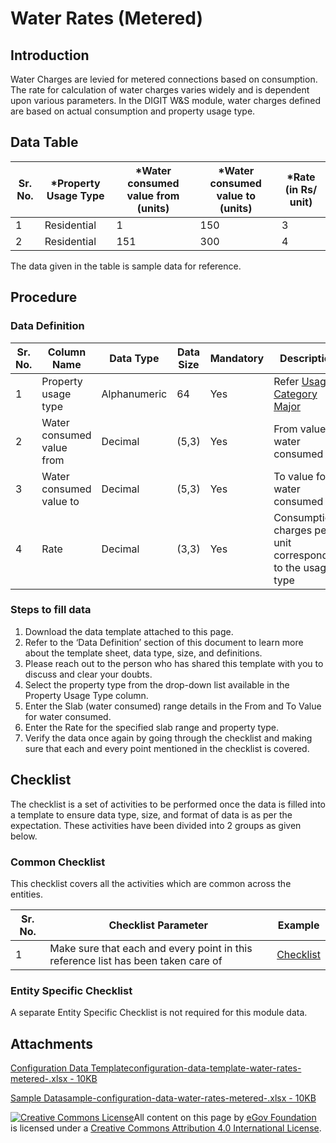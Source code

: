 # Water Rates (Metered)

## Introduction <a href="#introduction" id="introduction"></a>

Water Charges are levied for metered connections based on consumption. The rate for calculation of water charges varies widely and is dependent upon various parameters. In the DIGIT W\&S module, water charges defined are based on actual consumption and property usage type.

## Data Table <a href="#data-table" id="data-table"></a>

| Sr. No. | \*Property Usage Type | \*Water consumed value from (units) | \*Water consumed value to (units) | \*Rate (in Rs/ unit) |
| ------- | --------------------- | ----------------------------------- | --------------------------------- | -------------------- |
| 1       | Residential           | 1                                   | 150                               | 3                    |
| 2       | Residential           | 151                                 | 300                               | 4                    |

The data given in the table is sample data for reference.

## Procedure <a href="#procedure" id="procedure"></a>

### Data Definition <a href="#data-definition" id="data-definition"></a>

| Sr. No. | Column Name               | Data Type    | Data Size | Mandatory | Description                                                                                        |
| ------- | ------------------------- | ------------ | --------- | --------- | -------------------------------------------------------------------------------------------------- |
| 1       | Property usage type       | Alphanumeric | 64        | Yes       | Refer [Usage Category Major](../../property-tax/pt-master-data-templates/usage-category-major.md)​ |
| 2       | Water consumed value from | Decimal      | (5,3)     | Yes       | From value for water consumed                                                                      |
| 3       | Water consumed value to   | Decimal      | (5,3)     | Yes       | To value for water consumed                                                                        |
| 4       | Rate                      | Decimal      | (3,3)     | Yes       | Consumption charges per unit corresponding to the usage type                                       |

### Steps to fill data <a href="#steps-to-fill-data" id="steps-to-fill-data"></a>

1. Download the data template attached to this page.
2. Refer to the ‘Data Definition’ section of this document to learn more about the template sheet, data type, size, and definitions.
3. Please reach out to the person who has shared this template with you to discuss and clear your doubts.
4. Select the property type from the drop-down list available in the Property Usage Type column.
5. Enter the Slab (water consumed) range details in the From and To Value for water consumed.
6. Enter the Rate for the specified slab range and property type.
7. Verify the data once again by going through the checklist and making sure that each and every point mentioned in the checklist is covered.

## Checklist <a href="#checklist" id="checklist"></a>

The checklist is a set of activities to be performed once the data is filled into a template to ensure data type, size, and format of data is as per the expectation. These activities have been divided into 2 groups as given below.

### Common Checklist <a href="#common-checklist" id="common-checklist"></a>

This checklist covers all the activities which are common across the entities.

| Sr. No. | Checklist Parameter                                                               | Example                                                                                                                      |
| ------- | --------------------------------------------------------------------------------- | ---------------------------------------------------------------------------------------------------------------------------- |
| 1       | Make sure that each and every point in this reference list has been taken care of | ​[Checklist](https://docs.digit.org/configure-digit/configuring-master-data-templates/module-setup/common-config/checklist)​ |

### Entity Specific Checklist <a href="#entity-specific-checklist" id="entity-specific-checklist"></a>

A separate Entity Specific Checklist is not required for this module data.

## Attachments <a href="#attachments" id="attachments"></a>

[Configuration Data Templateconfiguration-data-template-water-rates-metered-.xlsx - 10KB](https://firebasestorage.googleapis.com/v0/b/gitbook-28427.appspot.com/o/assets%2F-MERG\_iQW5oN4ukgXP8K%2Fsync%2F9da6a88d02f4734f3ba99c826cc6ed8c73821e0f.xlsx?generation=1602050613133888\&alt=media)

[Sample Datasample-configuration-data-water-rates-metered-.xlsx - 10KB](https://firebasestorage.googleapis.com/v0/b/gitbook-28427.appspot.com/o/assets%2F-MERG\_iQW5oN4ukgXP8K%2Fsync%2F157dd552147843726c44cf449fe5b85ff4d7edea.xlsx?generation=1602050613203075\&alt=media)

[![Creative Commons License](https://i.creativecommons.org/l/by/4.0/80x15.png)](http://creativecommons.org/licenses/by/4.0/)All content on this page by [eGov Foundation ](https://egov.org.in/)is licensed under a [Creative Commons Attribution 4.0 International License](http://creativecommons.org/licenses/by/4.0/).
